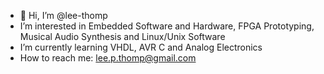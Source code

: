 - 👋 Hi, I’m @lee-thomp
- I’m interested in Embedded Software and Hardware, FPGA Prototyping, Musical Audio Synthesis and Linux/Unix Software
- I’m currently learning VHDL, AVR C and Analog Electronics
- How to reach me: lee.p.thomp@gmail.com 

<!---
lee-thomp/lee-thomp is a ✨ special ✨ repository because its `README.md` (this file) appears on your GitHub profile.
You can click the Preview link to take a look at your changes.
--->
